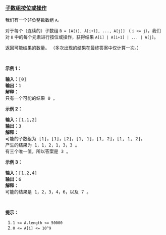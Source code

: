 ### [子数组按位或操作](https://leetcode-cn.com/problems/bitwise-ors-of-subarrays)

<p>我们有一个非负整数数组&nbsp;<code>A</code>。</p>

<p>对于每个（连续的）子数组&nbsp;<code>B =&nbsp;[A[i], A[i+1], ..., A[j]]</code> （&nbsp;<code>i &lt;= j</code>），我们对&nbsp;<code>B</code>&nbsp;中的每个元素进行按位或操作，获得结果&nbsp;<code>A[i] | A[i+1] | ... | A[j]</code>。</p>

<p>返回可能结果的数量。 （多次出现的结果在最终答案中仅计算一次。）</p>

<p>&nbsp;</p>

<p><strong>示例 1：</strong></p>

<pre><strong>输入：</strong>[0]
<strong>输出：</strong>1
<strong>解释：</strong>
只有一个可能的结果 0 。
</pre>

<p><strong>示例 2：</strong></p>

<pre><strong>输入：</strong>[1,1,2]
<strong>输出：</strong>3
<strong>解释：</strong>
可能的子数组为 [1]，[1]，[2]，[1, 1]，[1, 2]，[1, 1, 2]。
产生的结果为 1，1，2，1，3，3 。
有三个唯一值，所以答案是 3 。
</pre>

<p><strong>示例&nbsp;3：</strong></p>

<pre><strong>输入：</strong>[1,2,4]
<strong>输出：</strong>6
<strong>解释：</strong>
可能的结果是 1，2，3，4，6，以及 7 。
</pre>

<p>&nbsp;</p>

<p><strong>提示：</strong></p>

<ol>
	<li><code>1 &lt;= A.length &lt;= 50000</code></li>
	<li><code>0 &lt;= A[i] &lt;= 10^9</code></li>
</ol>
